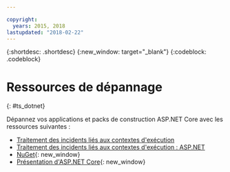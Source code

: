 ```yaml
---

copyright:
  years: 2015, 2018
lastupdated: "2018-02-22"
---
```


{:shortdesc: .shortdesc}
{:new_window: target="_blank"}
{:codeblock: .codeblock}

# Ressources de dépannage
{: #ts_dotnet}

Dépannez vos applications et packs de construction ASP.NET Core avec les ressources suivantes :

* [Traitement des incidents liés aux contextes d'exécution](../../troubleshoot/ts_runtimes.html#runtimes)
* [Traitement des incidents liés aux contextes d'exécution : ASP.NET](../../troubleshoot/ts_runtimes.html#ts_dotnet)
* [NuGet](https://docs.nuget.org/Consume/Overview){: new_window}
* [Présentation d'ASP.NET Core](http://docs.asp.net/en/latest/conceptual-overview/aspnet.html){: new_window}
